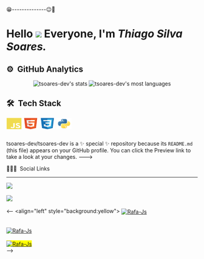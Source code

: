 😁--------------😉💫

<h1 align="left">Hello <img src="https://raw.githubusercontent.com/kaueMarques/kaueMarques/master/hi.gif" width="30px"> Everyone, I'm <em>Thiago Silva Soares.</em> </h1>


## ⚙️ &nbsp;GitHub Analytics

<div align="center">
 <img width="430em" src="https://github-readme-stats.vercel.app/api?username=tsoares-dev&show_icons=true&theme=vision-friendly-dark" alt="tsoares-dev's stats"/>
 <img width="390em" src="https://github-readme-stats.vercel.app/api/top-langs/?username=tsoares-dev&layout=compact&theme=vision-friendly-dark" alt="tsoares-dev's     most languages"/>
</div>


## 🛠 &nbsp;Tech Stack  
 <div>
  <img align="center" alt="Rafa-Js" height="30" width="40" src="https://raw.githubusercontent.com/devicons/devicon/master/icons/javascript/javascript-plain.svg">
  <img align="center" alt="Rafa-HTML" height="30" width="40" src="https://raw.githubusercontent.com/devicons/devicon/master/icons/html5/html5-original.svg">
  <img align="center" alt="Rafa-CSS" height="30" width="40" src="https://raw.githubusercontent.com/devicons/devicon/master/icons/css3/css3-original.svg">
  <img align="center" alt="Rafa-Python" height="30" width="40" src="https://raw.githubusercontent.com/devicons/devicon/master/icons/python/python-original.svg">
 </div>   


  ##
tsoares-dev/tsoares-dev is a ✨ special ✨ repository because its `README.md` (this file) appears on your GitHub profile.
You can click the Preview link to take a look at your changes.
--->


<!--
**tsoares-dev/tsoares-dev** is a ✨ _special_ ✨ repository because its `README.md` (this file) appears on your GitHub profile.

Here are some ideas to get you started:

- 🔭 I’m currently working on ...
- 🌱 I’m currently learning ...
- 👯 I’m looking to collaborate on ...
- 🤔 I’m looking for help with ...
- 💬 Ask me about ...
- 📫 How to reach me: ...
- 😄 Pronouns: ...
- ⚡ Fun fact: ...
-->

🙍🏼‍♂ &nbsp;Social Links
<div>
 <hr>
  
 <div> 
   
  <a href = "mailto:thiago.tecsoares@gmail.com"><img src="https://img.shields.io/badge/-Gmail-%23333?style=for-the-badge&logo=gmail&logoColor=white" target="_blank"></a>
    
  <a href="https://www.linkedin.com/in/thiago-ssoares/" target="_blank"><img src="https://img.shields.io/badge/-LinkedIn-%230077B5?style=for-the-badge&logo=linkedin&logoColor=white" target="_blank"></a> 
 
  
  
<--
 <align="left" style="background:yellow">
   <a href="https://www.linkedin.com/in/thiago-ssoares/" target="_blank">
   <img align="center" alt="Rafa-Js" height="30" width="40" src="https://icons.iconarchive.com/icons/limav/flat-gradient-social/512/Linkedin-icon.png?style=for-the-badge&logo=linkedin&logoColor=white" alt="linkedin"/>
   </a>
</div>
<br>
<div>
   <a href="https://www.facebook.com/ts.thiagosoares1/" target="_blank">
   <img align="center" alt="Rafa-Js" height="30" width="40" src="https://icons.iconarchive.com/icons/yootheme/social-bookmark/512/social-facebook-box-blue-icon.png?style=for-the-badge&logo=linkedin&logoColor=white" alt="linkedin"/>
   </a>
</div>
<br>
<div>
   <align="left" style="background:yellow">
   <a href="https://www.instagram.com/ts.thiagosoares013/" target="_blank">
   <img align="center" alt="Rafa-Js" height="30" width="40" src="https://icons.iconarchive.com/icons/designbolts/free-instagram/256/Active-Instagram-3-icon.png?style=for-the-badge&logo=linkedin&logoColor=white" alt="linkedin"/>
   </a>
</div>
 -->
 


